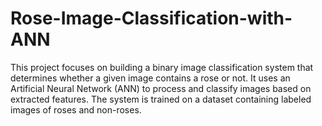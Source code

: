 # Rose-Image-Classification-with-ANN
This project focuses on building a binary image classification system that determines whether a given image contains a rose or not. It uses an Artificial Neural Network (ANN) to process and classify images based on extracted features. The system is trained on a dataset containing labeled images of roses and non-roses.
